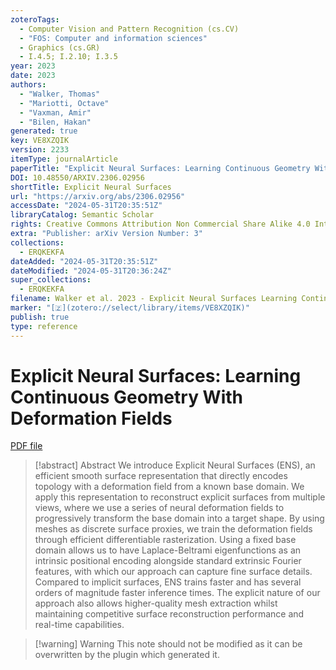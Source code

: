 ```yaml
---
zoteroTags:
  - Computer Vision and Pattern Recognition (cs.CV)
  - "FOS: Computer and information sciences"
  - Graphics (cs.GR)
  - I.4.5; I.2.10; I.3.5
year: 2023
date: 2023
authors:
  - "Walker, Thomas"
  - "Mariotti, Octave"
  - "Vaxman, Amir"
  - "Bilen, Hakan"
generated: true
key: VE8XZQIK
version: 2233
itemType: journalArticle
paperTitle: "Explicit Neural Surfaces: Learning Continuous Geometry With Deformation Fields"
DOI: 10.48550/ARXIV.2306.02956
shortTitle: Explicit Neural Surfaces
url: "https://arxiv.org/abs/2306.02956"
accessDate: "2024-05-31T20:35:51Z"
libraryCatalog: Semantic Scholar
rights: Creative Commons Attribution Non Commercial Share Alike 4.0 International
extra: "Publisher: arXiv Version Number: 3"
collections:
  - ERQKEKFA
dateAdded: "2024-05-31T20:35:51Z"
dateModified: "2024-05-31T20:36:24Z"
super_collections:
  - ERQKEKFA
filename: Walker et al. 2023 - Explicit Neural Surfaces Learning Continuous Geometry With Deformation Fields.pdf
marker: "[🇿](zotero://select/library/items/VE8XZQIK)"
publish: true
type: reference
---
```

# Explicit Neural Surfaces: Learning Continuous Geometry With Deformation Fields

[PDF file](/Papers/PDFs/Walker%20et%20al.%202023%20-%20Explicit%20Neural%20Surfaces%20Learning%20Continuous%20Geometry%20With%20Deformation%20Fields.pdf)

> [!abstract] Abstract
> We introduce Explicit Neural Surfaces (ENS), an efficient smooth surface representation that directly encodes topology with a deformation field from a known base domain. We apply this representation to reconstruct explicit surfaces from multiple views, where we use a series of neural deformation fields to progressively transform the base domain into a target shape. By using meshes as discrete surface proxies, we train the deformation fields through efficient differentiable rasterization. Using a fixed base domain allows us to have Laplace-Beltrami eigenfunctions as an intrinsic positional encoding alongside standard extrinsic Fourier features, with which our approach can capture fine surface details. Compared to implicit surfaces, ENS trains faster and has several orders of magnitude faster inference times. The explicit nature of our approach also allows higher-quality mesh extraction whilst maintaining competitive surface reconstruction performance and real-time capabilities.

>[!warning] Warning
> This note should not be modified as it can be overwritten by the plugin which generated it.

